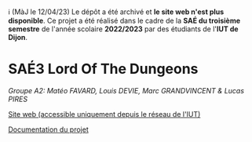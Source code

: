 :information_source: (MàJ le 12/04/23) Le dépôt a été archivé et **le site web n'est plus disponible**. Ce projet a été réalisé dans le cadre de la **SAÉ du troisième semestre** de l'année scolaire **2022/2023** par des étudiants de l'**IUT de Dijon**.

# SAÉ3 Lord Of The Dungeons

*Groupe A2: Matéo FAVARD, Louis DEVIE, Marc GRANDVINCENT & Lucas PIRES*

[Site web (accessible uniquement depuis le réseau de l'IUT)](https://info-dij-sae001.iut21.u-bourgogne.fr)

[Documentation du projet](https://github.com/fraudestudio/serveur/wiki)


